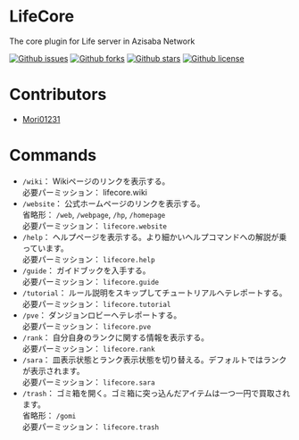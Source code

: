 # LifeCore

The core plugin for Life server in Azisaba Network

[![Github issues](https://img.shields.io/github/issues/AzisabaNetwork/LifeCore)](https://github.com/AzisabaNetwork/LifeCore/issues)
[![Github forks](https://img.shields.io/github/forks/AzisabaNetwork/LifeCore)](https://github.com/AzisabaNetwork/LifeCore/network/members)
[![Github stars](https://img.shields.io/github/stars/AzisabaNetwork/LifeCore)](https://github.com/AzisabaNetwork/LifeCore/stargazers)
[![Github license](https://img.shields.io/github/license/AzisabaNetwork/LifeCore)](https://github.com/AzisabaNetwork/LifeCore/)

# Contributors
- [Mori01231](https://github.com/Mori01231)

# Commands

- ``/wiki``： Wikiページのリンクを表示する。  
    必要パーミッション： lifecore.wiki
- ``/website``： 公式ホームページのリンクを表示する。  
    省略形： ``/web``, ``/webpage``, ``/hp``, ``/homepage``  
    必要パーミッション： ``lifecore.website``
- ``/help``： ヘルプページを表示する。より細かいヘルプコマンドへの解説が乗っています。  
    必要パーミッション： ``lifecore.help``
- ``/guide``： ガイドブックを入手する。  
    必要パーミッション： ``lifecore.guide``
- ``/tutorial``： ルール説明をスキップしてチュートリアルへテレポートする。  
    必要パーミッション： ``lifecore.tutorial``
- ``/pve``： ダンジョンロビーへテレポートする。  
    必要パーミッション： ``lifecore.pve``
- ``/rank``： 自分自身のランクに関する情報を表示する。  
    必要パーミッション： ``lifecore.rank``
- ``/sara``： 皿表示状態とランク表示状態を切り替える。デフォルトではランクが表示されます。  
    必要パーミッション： ``lifecore.sara``
- ``/trash``： ゴミ箱を開く。ゴミ箱に突っ込んだアイテムは一つ一円で買取されます。  
    省略形： ``/gomi``  
    必要パーミッション： ``lifecore.trash``
